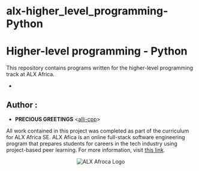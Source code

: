 # alx-higher_level_programming-Python
# Higher-level programming - Python

This repository contains programs written for the higher-level programming
track at ALX Africa. 

* 

## Author :

* **PRECIOUS GREETINGS** <[alli-cpp](https://github.com/alli-cpp)>


All work contained in this project was completed as part of the curriculum for
ALX Africa SE. ALX Afica is an online full-stack software
engineering program that prepares students for careers in the tech industry
using project-based peer learning. For more information, visit
[this link](https://www.alxafrica.com//).

<p align="center">
  <img src="http://www.alxafrica.com/wp-content/uploads/2022/01/header-logo.png"
       alt="ALX Afroca Logo"
  >
</p>

